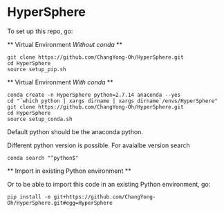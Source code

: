 # HyperSphere

To set up this repo, go:

** Virtual Environment _Without conda_ **

```
git clone https://github.com/ChangYong-Oh/HyperSphere.git
cd HyperSphere
source setup_pip.sh
```

** Virtual Environment _With conda_ **

```
conda create -n HyperSphere python=2.7.14 anaconda --yes
cd "`which python | xargs dirname | xargs dirname`/envs/HyperSphere"
git clone https://github.com/ChangYong-Oh/HyperSphere.git
cd HyperSphere
source setup_conda.sh
```

Default python should be the anaconda python.

Different python version is possible. For avaialbe version search
```
conda search "^python$"
```

** Import in existing Python environment **


Or to be able to import this code in an existing Python environment, go:

```
pip install -e git+https://github.com/ChangYong-Oh/HyperSphere.git#egg=HyperSphere
```
